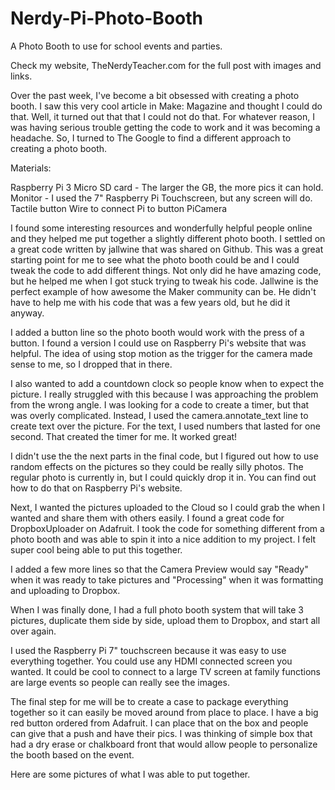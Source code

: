 # Nerdy-Pi-Photo-Booth
A Photo Booth to use for school events and parties.

Check my website, TheNerdyTeacher.com for the full post with images and links. 

Over the past week, I've become a bit obsessed with creating a photo booth. I saw this very cool article in Make: Magazine and thought I could do that. Well, it turned out that that I could not do that. For whatever reason, I was having serious trouble getting the code to work and it was becoming a headache. So, I turned to The Google to find a different approach to creating a photo booth. 

Materials:

Raspberry Pi 3
Micro SD card - The larger the GB, the more pics it can hold. 
Monitor - I used the 7" Raspberry Pi Touchscreen, but any screen will do. 
Tactile button
Wire to connect Pi to button
PiCamera

I found some interesting resources and wonderfully helpful people online and they helped me put together a slightly different photo booth. I settled on a great code written by jallwine that was shared on Github. This was a great starting point for me to see what the photo booth could be and I could tweak the code to add different things. Not only did he have amazing code, but he helped me when I got stuck trying to tweak his code. Jallwine is the perfect example of how awesome the Maker community can be. He didn't have to help me with his code that was a few years old, but he did it anyway. 

I added a button line so the photo booth would work with the press of a button. I found a version I could use on Raspberry Pi's website that was helpful. The idea of using stop motion as the trigger for the camera made sense to me, so I dropped that in there. 

I also wanted to add a countdown clock so people know when to expect the picture. I really struggled with this because I was approaching the problem from the wrong angle. I was looking for a code to create a timer, but that was overly complicated. Instead, I used the camera.annotate_text line to create text over the picture. For the text, I used numbers that lasted for one second. That created the timer for me. It worked great!

I didn't use the the next parts in the final code, but I figured out how to use random effects on the pictures so they could be really silly photos. The regular photo is currently in, but I could quickly drop it in. You can find out how to do that on Raspberry Pi's website.

Next, I wanted the pictures uploaded to the Cloud so I could grab the when I wanted and share them with others easily. I found a great code for DropboxUploader on Adafruit. I took the code for something different from a photo booth and was able to spin it into a nice addition to my project. I felt super cool being able to put this together. 

I added a few more lines so that the Camera Preview would say "Ready" when it was ready to take pictures and "Processing" when it was formatting and uploading to Dropbox. 

When I was finally done, I had a full photo booth system that will take 3 pictures, duplicate them side by side, upload them to Dropbox, and start all over again. 

I used the Raspberry Pi 7" touchscreen because it was easy to use everything together. You could use any HDMI connected screen you wanted. It could be cool to connect to a large TV screen at family functions are large events so people can really see the images. 

The final step for me will be to create a case to package everything together so it can easily be moved around from place to place. I have a big red button ordered from Adafruit. I can place that on the box and people can give that a push and have their pics. I was thinking of  simple box that had a dry erase or chalkboard front that would allow people to personalize the booth based on the event. 

Here are some pictures of what I was able to put together.
